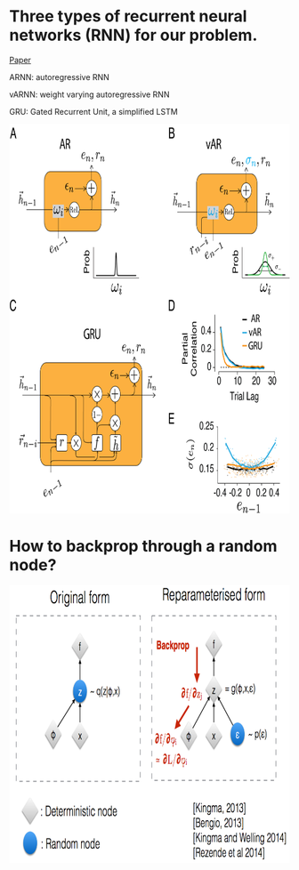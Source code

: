 # Three types of recurrent neural networks (RNN) for our problem.
[Paper](https://arxiv.org/abs/2205.04347)

ARNN: autoregressive RNN

vARNN: weight varying autoregressive RNN

GRU: Gated Recurrent Unit, a simplified LSTM

<p align="center">
  <img src="cell.png" height="700" >
</p>



# How to backprop through a random node?
<p align="center">
  <img src="reparametrization.png" height="500" >
</p>
